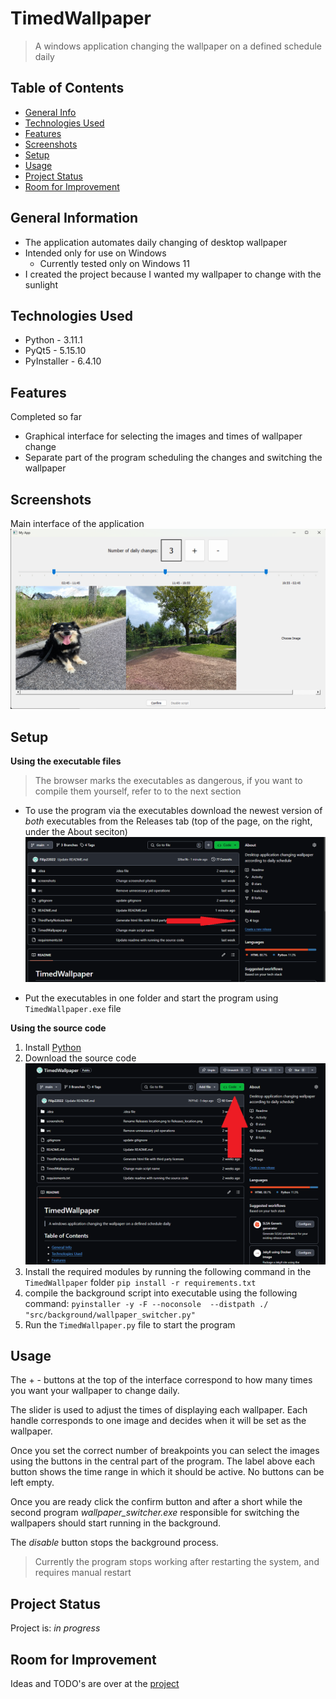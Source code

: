 # TimedWallpaper
> A windows application changing the wallpaper on a defined schedule daily

## Table of Contents
* [General Info](#general-information)
* [Technologies Used](#technologies-used)
* [Features](#features)
* [Screenshots](#screenshots)
* [Setup](#setup)
* [Usage](#usage)
* [Project Status](#project-status)
* [Room for Improvement](#room-for-improvement)
<!-- * [License](#license) -->


## General Information
- The application automates daily changing of desktop wallpaper
- Intended only for use on Windows
  - Currently tested only on Windows 11
- I created the project because I wanted my wallpaper to change with the sunlight


## Technologies Used
- Python - 3.11.1
- PyQt5 - 5.15.10
- PyInstaller - 6.4.10


## Features
Completed so far
- Graphical interface for selecting the images and times of wallpaper change
- Separate part of the program scheduling the changes and switching the wallpaper


## Screenshots
Main interface of the application
![App Screenshot](./screenshots/screenshot1.png)


## Setup
__Using the executable files__

> The browser marks the executables as dangerous, if you want to compile them yourself, refer to to the next section

- To use the program via the executables download  the newest version of _both_ executables from the Releases tab (top of the page, on the right, under the About seciton)
![Releases location](./screenshots/Releases_location.png)

- Put the executables in one folder and start the program using `TimedWallpaper.exe` file

__Using the source code__
1. Install [Python](https://www.python.org/downloads/)
2. Download the source code
![Code location](./screenshots/Code_location.png)
3. Install the required modules by running the following command in the `TimedWallpaper` folder
`pip install -r requirements.txt`
4. compile the background script into executable using the following command: `pyinstaller -y -F --noconsole  --distpath ./  "src/background/wallpaper_switcher.py" `
5. Run the `TimedWallpaper.py` file to start the program


## Usage
The + - buttons at the top of the interface correspond to how many times you want your wallpaper to change daily.

The slider is used to adjust the times of displaying each wallpaper. Each handle corresponds to one image and decides 
when it will be set as the wallpaper. 

Once you set the correct number of breakpoints you can select the images using the buttons 
in the central part of the program. The label above each button shows the time range in which it should be active.
No buttons can be left empty.

Once you are ready click the confirm button and after a short while the second program _wallpaper_switcher.exe_ 
responsible for switching the wallpapers should start running in the background.

The _disable_ button stops the background process. 

> Currently the program stops working after restarting the system, and requires manual restart

## Project Status
Project is: _in progress_


## Room for Improvement
Ideas and TODO's are over at the [project](https://github.com/users/Filip22022/projects/3)


<!-- Optional -->
<!-- ## License -->
<!-- This project is open source and available under the [... License](). -->
